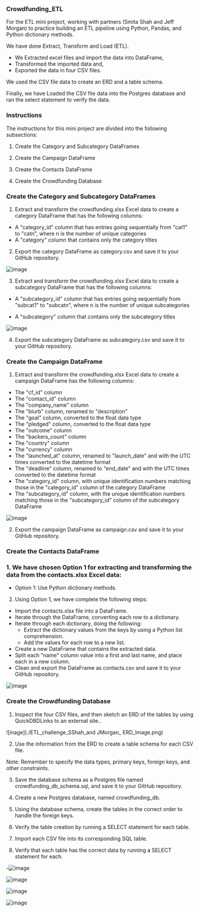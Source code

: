 ### Crowdfunding_ETL

For the ETL mini project, working with partners (Smita Shah and Jeff Morgan) to practice building an ETL pipeline using Python, Pandas, and Python dictionary methods.

We have done Extract, Transform and Load (ETL).
- We Extracted excel files and import the data into DataFrame,
- Transformed the imported data and, 
- Exported the data in four CSV files. 

We used the CSV file data to create an ERD and a table schema. 

Finally, we have Loaded the CSV file data into the Postgres database and ran the select statement to verify the data. 

### Instructions
The instructions for this mini project are divided into the following subsections:

1. Create the Category and Subcategory DataFrames

2. Create the Campaign DataFrame

3. Create the Contacts DataFrame

4. Create the Crowdfunding Database

### Create the Category and Subcategory DataFrames
1. Extract and transform the crowdfunding.xlsx Excel data to create a category DataFrame that has the following columns:

- A "category_id" column that has entries going sequentially from "cat1" to "catn", where n is the number of unique categories
- A "category" column that contains only the category titles

2. Export the category DataFrame as category.csv and save it to your GitHub repository.

![image](./image.png)

3. Extract and transform the crowdfunding.xlsx Excel data to create a subcategory DataFrame that has the following columns:

- A "subcategory_id" column that has entries going sequentially from "subcat1" to "subcatn", where n is the number of unique subcategories

- A "subcategory" column that contains only the subcategory titles

![image](./image1.png)

4. Export the subcategory DataFrame as subcategory.csv and save it to your GitHub repository.

### Create the Campaign DataFrame
1. Extract and transform the crowdfunding.xlsx Excel data to create a campaign DataFrame has the following columns:

- The "cf_id" column
- The "contact_id" column
- The "company_name" column
- The "blurb" column, renamed to "description"
- The "goal" column, converted to the float data type
- The "pledged" column, converted to the float data type
- The "outcome" column
- The "backers_count" column
- The "country" column
- The "currency" column
- The "launched_at" column, renamed to "launch_date" and with the UTC times converted to the datetime format
- The "deadline" column, renamed to "end_date" and with the UTC times converted to the datetime format
- The "category_id" column, with unique identification numbers matching those in the "category_id" column of the category DataFrame
- The "subcategory_id" column, with the unique identification numbers matching those in the "subcategory_id" column of the subcategory  DataFrame

![image](./image3.png)

2. Export the campaign DataFrame as campaign.csv and save it to your GitHub repository.

### Create the Contacts DataFrame
### 1. We have chosen Option 1 for extracting and transforming the data from the contacts.xlsx Excel data:

- Option 1: Use Python dictionary methods.

2. Using Option 1, we have complete the following steps:

- Import the contacts.xlsx file into a DataFrame.
- Iterate through the DataFrame, converting each row to a dictionary.
- Iterate through each dictionary, doing the following:
  - Extract the dictionary values from the keys by using a Python list comprehension.
  - Add the values for each row to a new list.
- Create a new DataFrame that contains the extracted data.
- Split each "name" column value into a first and last name, and place each in a new column.
- Clean and export the DataFrame as contacts.csv and save it to your GitHub repository.

![image](./image4.png)

### Create the Crowdfunding Database
1. Inspect the four CSV files, and then sketch an ERD of the tables by using QuickDBDLinks to an external site..

![inage](./ETL_challenge_SShah_and JMorgan_ ERD_Image.png)

2. Use the information from the ERD to create a table schema for each CSV file.

Note: Remember to specify the data types, primary keys, foreign keys, and other constraints.

3. Save the database schema as a Postgres file named crowdfunding_db_schema.sql, and save it to your GitHub repository.

4. Create a new Postgres database, named crowdfunding_db.

5. Using the database schema, create the tables in the correct order to handle the foreign keys.

6. Verify the table creation by running a SELECT statement for each table.

7. Import each CSV file into its corresponding SQL table.

8. Verify that each table has the correct data by running a SELECT statement for each.

-![image](./image5.png)

![image](./image6.png)

![image](./image7.png)

![image](./image8.png)
